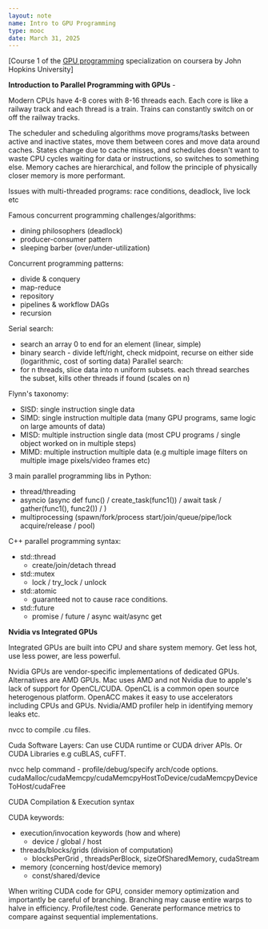 ```yaml
---
layout: note
name: Intro to GPU Programming 
type: mooc
date: March 31, 2025
---
```


[Course 1 of the [GPU programming](https://www.coursera.org/specializations/gpu-programming) specialization on coursera by John Hopkins University]


**Introduction to Parallel Programming with GPUs** - 

Modern CPUs have 4-8 cores with 8-16 threads each. Each core is like a railway track and each thread is a train. Trains can constantly switch on or off the railway tracks. 

The scheduler and scheduling algorithms move programs/tasks between active and inactive states, move them between cores and move data around caches. 
States change due to cache misses, and schedules doesn't want to waste CPU cycles waiting for data or instructions, so switches to something else.
Memory caches are hierarchical, and follow the principle of physically closer memory is more performant.

Issues with multi-threaded programs: race conditions, deadlock, live lock etc

Famous concurrent programming challenges/algorithms:
- dining philosophers (deadlock)
- producer-consumer pattern
- sleeping barber (over/under-utilization)

Concurrent programming patterns:
- divide & conquery
- map-reduce
- repository
- pipelines & workflow DAGs
- recursion

Serial search: 
- search an array 0 to end for an element (linear, simple)
- binary search - divide left/right, check midpoint, recurse on either side (logarithmic, cost of sorting data)
Parallel search:
- for n threads, slice data into n uniform subsets. each thread searches the subset, kills other threads if found (scales on n)

Flynn's taxonomy:
- SISD: single instruction single data
- SIMD: single instruction multiple data (many GPU programs, same logic on large amounts of data)
- MISD: multiple instruction single data (most CPU programs / single object worked on in multiple steps)
- MIMD: multiple instruction multiple data (e.g multiple image filters on multiple image pixels/video frames etc)


3 main parallel programming libs in Python:
- thread/threading
- asyncio (async def func() / create_task(func1()) / await task / gather(func1(), func2()) / )
- multiprocessing (spawn/fork/process start/join/queue/pipe/lock acquire/release / pool)

C++ parallel programming syntax:
- std::thread
    - create/join/detach thread
- std::mutex
    - lock / try_lock / unlock
- std::atomic
    - guaranteed not to cause race conditions. 
- std::future
    - promise / future / async wait/async get


**Nvidia vs Integrated GPUs**

Integrated GPUs are built into CPU and share system memory. Get less hot, use less power, are less powerful.

Nvidia GPUs are vendor-specific implementations of dedicated GPUs. Alternatives are AMD GPUs. Mac uses AMD and not Nvidia due to apple's lack of support for OpenCL/CUDA. 
OpenCL is a common open source heterogenous platform. OpenACC makes it easy to use accelerators including CPUs and GPUs. Nvidia/AMD profiler help in identifying memory leaks etc.

nvcc to compile .cu files.

Cuda Software Layers:
Can use CUDA runtime or CUDA driver APIs. Or CUDA Libraries e.g cuBLAS, cuFFT.

nvcc help command - profile/debug/specify arch/code options.
cudaMalloc/cudaMemcpy/cudaMemcpyHostToDevice/cudaMemcpyDeviceToHost/cudaFree


CUDA Compilation & Execution syntax

CUDA keywords:
- execution/invocation keywords (how and where)
    - device / global / host
- threads/blocks/grids (division of computation)
    - blocksPerGrid , threadsPerBlock, sizeOfSharedMemory, cudaStream
- memory (concerning host/device memory)
    - const/shared/device


When writing CUDA code for GPU, consider memory optimization and importantly be careful of branching. Branching may cause entire warps to halve in efficiency. 
Profile/test code. Generate performance metrics to compare against sequential implementations. 